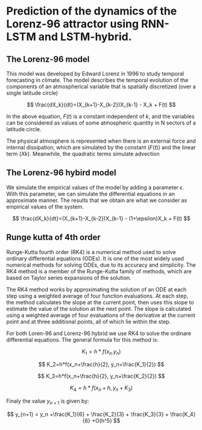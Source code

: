 # Prediction of the dynamics of the Lorenz-96 attractor using RNN-LSTM and LSTM-hybrid.

## The Lorenz-96 model

This model was developed by Edward Lorenz in 1996 to study temporal forecasting in climate. The model describes the temporal evolution of the components of an atmospherical variable that is spatially discretized (over a single latitude circle)

$$
\frac{dX_k}{dt}=(X_{k+1}-X_{k-2})X_{k-1} - X_k + F(t)
$$

In the above equation, $F(t)$ is a constant independent of $k$, and the variables can be considered as values of some atmospheric quantity in N sectors of a latitude circle.

The physical atmosphere is represented when there is an external force and internal dissipation, which are simulated by the constant ($F(t)$) and the linear term ($Xk$). Meanwhile, the quadratic terms simulate advection

## The Lorenz-96 hybird model

We simulate the empirical values of the model by adding a parameter $\epsilon$. With this parameter, we can simulate the differential equations in an approximate manner. The results that we obtain are what we consider as empirical values of the system.

$$
\frac{dX_k}{dt}=(X_{k+1}-X_{k-2})X_{k-1} - (1+\epsilon)X_k + F(t)
$$

## Runge kutta of 4th order

Runge-Kutta fourth order (RK4) is a numerical method used to solve ordinary differential equations (ODEs). It is one of the most widely used numerical methods for solving ODEs, due to its accuracy and simplicity. The RK4 method is a member of the Runge-Kutta family of methods, which are based on Taylor series expansions of the solution.


The RK4 method works by approximating the solution of an ODE at each step using a weighted average of four function evaluations. At each step, the method calculates the slope at the current point, then uses this slope to estimate the value of the solution at the next point. The slope is calculated using a weighted average of four evaluations of the derivative at the current point and at three additional points, all of which lie within the step.

For both Loren-96 and Lorenz-96 hybrid we use RK4 to solve the ordinare differential equations. The general formula for this method is:

$$
K_1=h*f(x_n. y_n)
$$

$$
K_2=h*f(x_n+\frac{h}{2}, y_n+\frac{K_1}{2})
$$

$$
K_3=h*f(x_n+\frac{h}{2}, y_n+\frac{K_2}{2})
$$

$$
K_4=h*f(x_n+h, y_n+K_3)
$$

Finaly the value $y_{n+1}$ is given by:

$$
y_{n+1} = y_n +\frac{K_1}{6} + \frac{K_2}{3} + \frac{K_3}{3} + \frac{K_4}{6} +O(h^5)
$$

